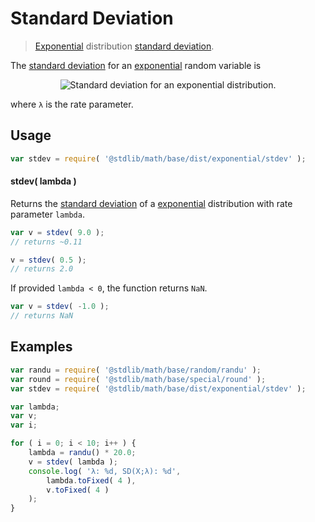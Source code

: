 # Standard Deviation

> [Exponential][exponential] distribution [standard deviation][standard-deviation].


<!-- Section to include introductory text. Make sure to keep an empty line after the intro `section` element and another before the `/section` close. -->

<section class="intro">

The [standard deviation][standard-deviation] for an [exponential][exponential] random variable is

<!-- <equation class="equation" label="eq:exponential_stdev" align="center" raw="\sigma = \lambda^{-1}" alt="Standard deviation for an exponential distribution."> -->

<div class="equation" align="center" data-raw-text="\sigma = \lambda^{-1}" data-equation="eq:exponential_stdev">
    <img src="" alt="Standard deviation for an exponential distribution.">
    <br>
</div>

<!-- </equation> -->

where `λ` is the rate parameter.

</section>

<!-- /.intro -->

<!-- Package usage documentation. -->

<section class="usage">

## Usage

``` javascript
var stdev = require( '@stdlib/math/base/dist/exponential/stdev' );
```

#### stdev( lambda )

Returns the [standard deviation][standard-deviation] of a [exponential][exponential] distribution with rate parameter `lambda`.

``` javascript
var v = stdev( 9.0 );
// returns ~0.11

v = stdev( 0.5 );
// returns 2.0
```

If provided `lambda < 0`, the function returns `NaN`.

``` javascript
var v = stdev( -1.0 );
// returns NaN
```

</section>

<!-- /.usage -->

<!-- Package usage notes. Make sure to keep an empty line after the `section` element and another before the `/section` close. -->

<section class="notes">

</section>

<!-- /.notes -->

<!-- Package usage examples. -->

<section class="examples">

## Examples

``` javascript
var randu = require( '@stdlib/math/base/random/randu' );
var round = require( '@stdlib/math/base/special/round' );
var stdev = require( '@stdlib/math/base/dist/exponential/stdev' );

var lambda;
var v;
var i;

for ( i = 0; i < 10; i++ ) {
    lambda = randu() * 20.0;
    v = stdev( lambda );
    console.log( 'λ: %d, SD(X;λ): %d',
        lambda.toFixed( 4 ),
        v.toFixed( 4 )
    );
}
```

</section>

<!-- /.examples -->

<!-- Section to include cited references. If references are included, add a horizontal rule *before* the section. Make sure to keep an empty line after the `section` element and another before the `/section` close. -->

<section class="references">

</section>

<!-- /.references -->

<!-- Section for all links. Make sure to keep an empty line after the `section` element and another before the `/section` close. -->

<section class="links">

[exponential]: https://en.wikipedia.org/wiki/Exponential_distribution
[standard-deviation]: https://en.wikipedia.org/wiki/Standard_deviation

</section>

<!-- /.links -->
